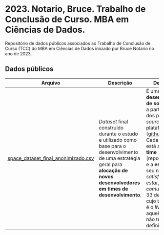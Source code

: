 # 2023. Notario, Bruce. Trabalho de Conclusão de Curso. MBA em Ciências de Dados.

Repositório de dados públicos associados ao Trabalho de Conclusão de Curso (TCC) do MBA em Ciências de Dados iniciado por Bruce Notario no ano de 2023.

## Dados públicos

|Arquivo|Descrição|Detalhamento|Formato|
|---------------|------------|------------|------------|
|[space_dataset_final_anonimizado.csv](space_dataset_final_anonimizado.csv)|*Dataset* final construído durante o estudo e utilizado como base para o desenvolvimento de uma estratégia geral para **alocação de novos desenvolvedores em times de desenvolvimento**.|É uma **lista de 180 desenvolvedores de software** obtida a partir de dados dos projetos *open source* da plataforma *.NET* ([github.com/dotnet](https://github.com/dotnet/)). Cada desenvolvedor está associado a um **time** (repositório/projeto) e a **estimativas** de seu nível de *satisfação e bem-estar*, *atividade* e *comunicação*. Os 33 desenvolvedores cujo time associado é o *INDEFINIDO* são aqueles que ainda não tem time definido.|No formato CSV, o *dataset* é composto pelos atributos **ID** *(string, unique, not null)*, **TIME** *(string)*, **SATISFACAO** *(float, normalizado, intervalo [0; 1])*, **ATIVIDADE** *(float, normalizado, intervalo [0; 1])* e **COMUNICACAO** *(float, normalizado, intervalo [0; 1])*.|
